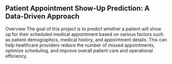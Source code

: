 ## Patient Appointment Show-Up Prediction: A Data-Driven Approach

Overview
The goal of this project is to predict whether a patient will show up for their scheduled medical appointment based on various factors such as patient demographics, medical history, and appointment details. This can help healthcare providers reduce the number of missed appointments, optimize scheduling, and improve overall patient care and operational efficiency.
